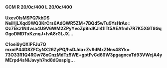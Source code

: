 #### GCM R 20/0c/400 L 20/0c/400
**Uxev0lsMSPQ7khDS**<br/>**NeiHjLXqd9WQ3KrCrs6AdQWR5ZM+7BQd5wTu9YsHrAo=**<br/>**Oz7Ekz1N4vsa4U9V6WM2ZPyYvoZp9rdKJl41ITt5AEAfmh7R7K5XGT8GqGgoDMDTxKznqJ+lvA8rGLJX...**<br/><br/>
**C1oei9yQXlPFJu7Q**<br/>**mxoiP44D8ZFCyNX26ZyPQ/hsDJda+Zv9dMxZNns48Yk=**<br/>**73O33R1Q4RGw78xCnzMdTz5WE+gptFvCd66W3pgagncaTd93VWcjA4yMErpd4sNlJavyh7nd8dQssplg...**